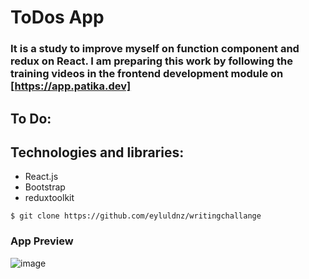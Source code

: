 
# ToDos App 

### It is a study to improve myself on function component and redux on React. I am preparing this work by following the training videos in the frontend development module on [https://app.patika.dev]

## To Do:


## Technologies and libraries:

* React.js
* Bootstrap
* reduxtoolkit

```
$ git clone https://github.com/eyluldnz/writingchallange
```
### App Preview
![image](https://user-images.githubusercontent.com/52054538/148654021-cbfe19e0-b007-4725-ba95-9b595ad8d7b6.png)
